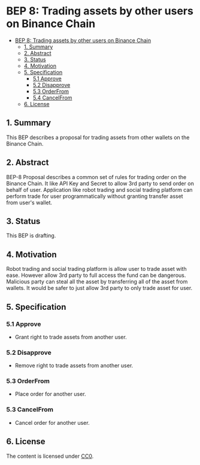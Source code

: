 # BEP 8: Trading assets by other users on Binance Chain


- [BEP 8: Trading assets by other users on Binance Chain](#bep-8--trading_asset_by_other_users_on_binance_chain)
  * [1.  Summary](#1--summary)
  * [2.  Abstract](#2--abstract)
  * [3.  Status](#3--status)
  * [4.  Motivation](#4--motivation)
  * [5.  Specification](#5--specification)
    - [5.1 Approve](#51-approve)
    - [5.2 Disapprove](#52-disapprove)
    - [5.3 OrderFrom](#53-orderfrom)
    - [5.4 CancelFrom](#54-cancelfrom)
  * [6. License](#6-license)


## 1.  Summary

This BEP describes a proposal for trading assets from other wallets on the Binance Chain.

## 2.  Abstract

BEP-8 Proposal describes a common set of rules for trading order on the Binance Chain.
It like API Key and Secret to allow 3rd party to send order on behalf of user.
Application like robot trading and social trading platform can perform trade for user programmatically without granting transfer asset from user's wallet.


## 3.  Status

This BEP is drafting. 

## 4.  Motivation

Robot trading and social trading platform is allow user to trade asset with ease. However allow 3rd party to full access the fund can be dangerous.
Malicious party can steal all the asset by transferring all of the asset from wallets. It would be safer to just allow 3rd party to only trade asset for user.

## 5.  Specification

### 5.1 Approve

- Grant right to trade assets from another user.

### 5.2 Disapprove

- Remove right to trade assets from another user.

###  5.3 OrderFrom

- Place order for another user.

###  5.3 CancelFrom

- Cancel order for another user.


## 6. License

The content is licensed under [CC0](https://creativecommons.org/publicdomain/zero/1.0/).
